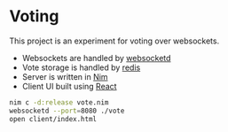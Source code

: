 #  Voting

This project is an experiment for voting over websockets.

* Websockets are handled by [websocketd](http://websocketd.com/)
* Vote storage is handled by [redis](http://redis.io/)
* Server is written in [Nim](http://nim-lang.org/)
* Client UI built using [React](http://facebook.github.io/react/)

```bash
nim c -d:release vote.nim
websocketd --port=8080 ./vote
open client/index.html
```
